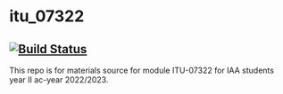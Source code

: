# itu_07322
<!-- [!downloads][https://img.shields.io/github/downloads/tairocruiz/itu_07322/total?color=green&style=plastic] -->
<a href=""><img src="https://img.shields.io/badge/download-102-green" alt="Build Status"></a>
--
This repo is for materials source for module ITU-07322 for IAA students year II ac-year 2022/2023.


